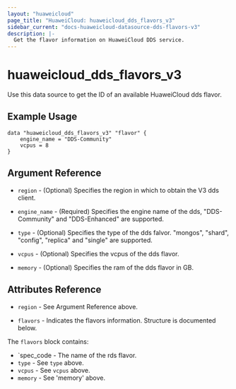 ```yaml
---
layout: "huaweicloud"
page_title: "HuaweiCloud: huaweicloud_dds_flavors_v3"
sidebar_current: "docs-huaweicloud-datasource-dds-flavors-v3"
description: |-
  Get the flavor information on HuaweiCloud DDS service.
---
```


# huaweicloud\_dds\_flavors\_v3

Use this data source to get the ID of an available HuaweiCloud dds flavor.

## Example Usage

```hcl
data "huaweicloud_dds_flavors_v3" "flavor" {
    engine_name = "DDS-Community"
    vcpus = 8
}
```

## Argument Reference

* `region` - (Optional) Specifies the region in which to obtain the V3 dds client.

* `engine_name` - (Required) Specifies the engine name of the dds, "DDS-Community" and "DDS-Enhanced" are supported.

* `type` - (Optional) Specifies the type of the dds falvor. "mongos", "shard", "config", "replica" and "single" are supported.

* `vcpus` - (Optional) Specifies the vcpus of the dds flavor.

* `memory` - (Optional) Specifies the ram of the dds flavor in GB.


## Attributes Reference

* `region` - See Argument Reference above.

* `flavors` - Indicates the flavors information. Structure is documented below.

The `flavors` block contains:

* `spec_code - The name of the rds flavor.
* `type` - See `type` above.
* `vcpus` - See `vcpus` above.
* `memory` - See 'memory' above.
